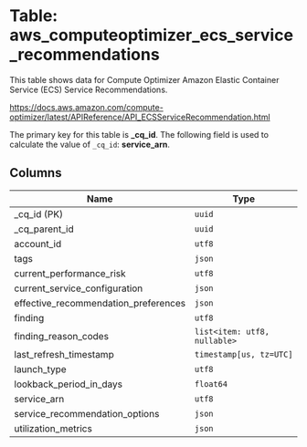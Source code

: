 # Table: aws_computeoptimizer_ecs_service_recommendations

This table shows data for Compute Optimizer Amazon Elastic Container Service (ECS) Service Recommendations.

https://docs.aws.amazon.com/compute-optimizer/latest/APIReference/API_ECSServiceRecommendation.html

The primary key for this table is **_cq_id**.
The following field is used to calculate the value of `_cq_id`: **service_arn**.

## Columns

| Name          | Type          |
| ------------- | ------------- |
|_cq_id (PK)|`uuid`|
|_cq_parent_id|`uuid`|
|account_id|`utf8`|
|tags|`json`|
|current_performance_risk|`utf8`|
|current_service_configuration|`json`|
|effective_recommendation_preferences|`json`|
|finding|`utf8`|
|finding_reason_codes|`list<item: utf8, nullable>`|
|last_refresh_timestamp|`timestamp[us, tz=UTC]`|
|launch_type|`utf8`|
|lookback_period_in_days|`float64`|
|service_arn|`utf8`|
|service_recommendation_options|`json`|
|utilization_metrics|`json`|